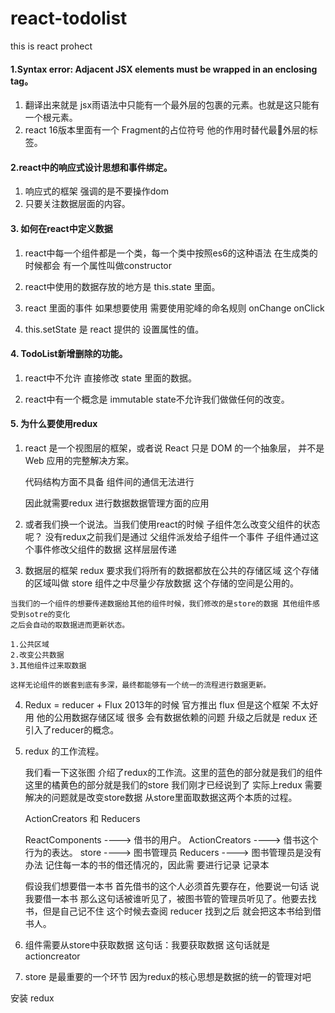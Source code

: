 # react-todolist
this is react  prohect

#### 1.Syntax error: Adjacent JSX elements must be wrapped in an enclosing tag。
  1. 翻译出来就是 jsx雨语法中只能有一个最外层的包裹的元素。也就是这只能有一个根元素。
  2. react 16版本里面有一个 Fragment的占位符号 他的作用时替代最外层的标签。

#### 2.react中的响应式设计思想和事件绑定。
  1. 响应式的框架 强调的是不要操作dom 
  2. 只要关注数据层面的内容。
#### 3. 如何在react中定义数据
  1. react中每一个组件都是一个类，每一个类中按照es6的这种语法
     在生成类的时候都会 有一个属性叫做constructor

  2. react中使用的数据存放的地方是 this.state 里面。

  3. react 里面的事件 如果想要使用 需要使用驼峰的命名规则  onChange onClick 

  4. this.setState 是 react 提供的 设置属性的值。


#### 4. TodoList新增删除的功能。

  1. react中不允许 直接修改 state 里面的数据。

  2. react中有一个概念是 immutable state不允许我们做做任何的改变。 


#### 5. 为什么要使用redux

  1. react 是一个视图层的框架，或者说 React 只是 DOM 的一个抽象层，
     并不是 Web 应用的完整解决方案。
     
     代码结构方面不具备
     组件间的通信无法进行

     因此就需要redux 进行数据数据管理方面的应用
  
  2. 或者我们换一个说法。当我们使用react的时候 
     子组件怎么改变父组件的状态呢？
     没有redux之前我们是通过 父组件派发给子组件一个事件
     子组件通过这个事件修改父组件的数据 这样层层传递 
  
  3. 数据层的框架 
    redux 要求我们将所有的数据都放在公共的存储区域 这个存储的区域叫做 store  组件之中尽量少存放数据
    这个存储的空间是公用的。

    当我们的一个组件的想要传递数据给其他的组件时候，我们修改的是store的数据 其他组件感受到sotre的变化
    之后会自动的取数据进而更新状态。

    1.公共区域
    2.改变公共数据
    3.其他组件过来取数据

    这样无论组件的嵌套到底有多深，最终都能够有一个统一的流程进行数据更新。

  4. Redux = reducer + Flux
     2013年的时候 官方推出 flux 但是这个框架 不太好用 他的公用数据存储区域 很多 会有数据依赖的问题
     升级之后就是 redux  还引入了reducer的概念。

  5. redux 的工作流程。

     我们看一下这张图 介绍了redux的工作流。这里的蓝色的部分就是我们的组件 这里的橘黄色的部分就是我们的store 我们刚才已经说到了
     实际上redux 需要解决的问题就是改变store数据 从store里面取数据这两个本质的过程。


     ActionCreators 和 Reducers 

     ReactComponents ---->  借书的用户。
     ActionCreators  ---->  借书这个行为的表达。
     store           ---->  图书管理员
     Reducers        ---->  图书管理员是没有办法 记住每一本的书的借还情况的，因此需
                            要进行记录  记录本

     
     假设我们想要借一本书 首先借书的这个人必须首先要存在，他要说一句话 说我要借一本书
     那么这句话被谁听见了，被图书管的管理员听见了。他要去找书，但是自己记不住
     这个时候去查阅 reducer  找到之后 就会把这本书给到借书人。
  
  6. 组件需要从store中获取数据  这句话：我要获取数据 这句话就是 actioncreator


  7. store 是最重要的一个环节 因为redux的核心思想是数据的统一的管理对吧
  
  安装 redux 
  
     

    
    






